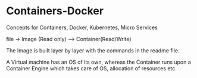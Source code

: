 # Containers-Docker
Concepts for Containers, Docker, Kubernetes, Micro Services

file -> Image (Read only) --> Container(Read/Write)

The Image is built layer by layer with the commands in the readme file.

A Virtual machine has an OS of its own, whereas the Container runs upon a Container Engine which takes care of OS, allocation of resources etc.

